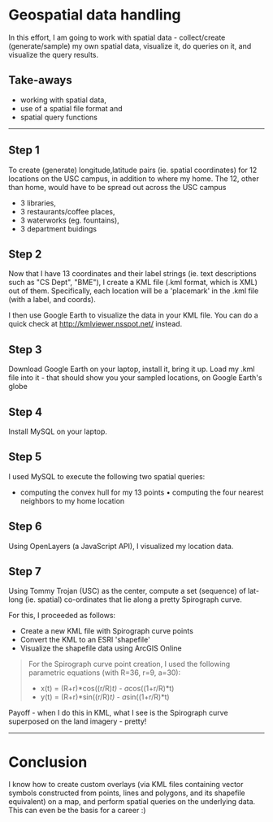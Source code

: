 # Geospatial data handling

In this effort, I am going to work with spatial data - collect/create (generate/sample) my own spatial data, visualize it, do queries on it, and visualize the query results.

## Take-aways
* working with spatial data,
* use of a spatial file format and 
* spatial query functions

---

## Step 1

To create (generate) longitude,latitude pairs (ie. spatial coordinates) for 12 locations on the USC campus, in addition to where my home.
The 12, other than home, would have to be spread out across the USC campus
* 3 libraries,
* 3 restaurants/coffee places,
* 3 waterworks (eg. fountains),
* 3 department buidings

## Step 2

Now that I have 13 coordinates and their label strings (ie. text descriptions such as "CS Dept", "BME"), I create a KML file (.kml format, which is XML) out of them. Specifically, each location will be a 'placemark' in the .kml file (with a label, and coords). 

I then use Google Earth to visualize the data in your KML file. You can do a quick check at http://kmlviewer.nsspot.net/ instead.

## Step 3

Download Google Earth on your laptop, install it, bring it up. Load my .kml file into it - that should show you your sampled locations, on Google Earth's globe

## Step 4

Install MySQL on your laptop.

## Step 5

I used MySQL to execute the following two spatial queries:
* computing the convex hull for my 13 points
• computing the four nearest neighbors to my home location

## Step 6

Using OpenLayers (a JavaScript API), I visualized my location data.

## Step 7

Using Tommy Trojan (USC) as the center, compute a set (sequence) of lat-long (ie. spatial) co-ordinates that lie along a pretty Spirograph curve.

For this, I proceeded as follows:
* Create a new KML file with Spirograph curve points
* Convert the KML to an ESRI 'shapefile'
* Visualize the shapefile data using ArcGIS Online

> For the Spirograph curve point creation, I used the following parametric equations (with R=36, r=9, a=30):  
> * x(t) = (R+r)*cos((r/R)*t) - a*cos((1+r/R)*t)  
> * y(t) = (R+r)*sin((r/R)*t) - a*sin((1+r/R)*t)

Payoff - when I do this in KML, what I see is the Spirograph curve superposed on the land imagery - pretty!

---

# Conclusion

I know how to create custom overlays (via KML files containing vector symbols constructed from points, lines and polygons, and its shapefile equivalent) on a map, and perform spatial queries on the underlying data. This can even be the basis for a career :)
